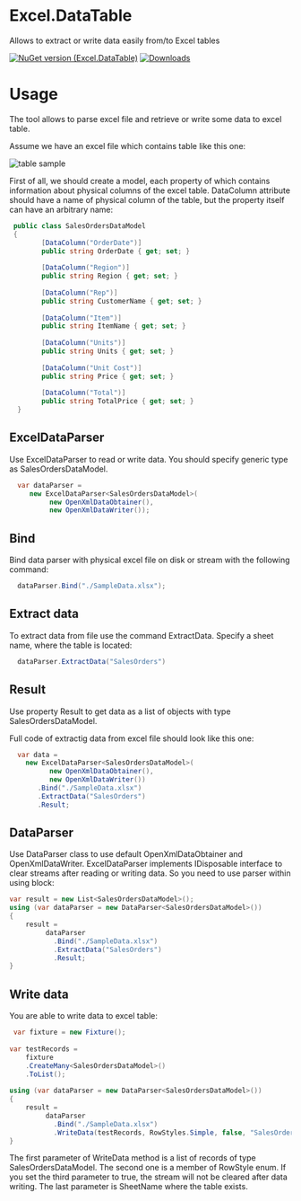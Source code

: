 # Excel.DataTable
Allows to extract or write data easily from/to Excel tables

[![NuGet version (Excel.DataTable)](https://img.shields.io/nuget/v/Excel.DataTable.svg?style=flat-square&color=blue)](https://www.nuget.org/packages/Excel.DataTable)
[![Downloads](https://img.shields.io/nuget/dt/Excel.DataTable?style=flat-square&color=blue)]()


# Usage

The tool allows to parse excel file and retrieve or write some data to excel table.

Assume we have an excel file which contains table like this one:

![table sample](https://github.com/goOrn/DataHandler/blob/master/screenshots/table.JPG?raw=true)

First of all, we should create a model, each property of which contains information about physical columns of the excel table.
DataColumn attribute should have a name of physical column of the table, but the property itself can have an arbitrary name:

```csharp
 public class SalesOrdersDataModel
 {
        [DataColumn("OrderDate")]
        public string OrderDate { get; set; }
        
        [DataColumn("Region")]
        public string Region { get; set; }
        
        [DataColumn("Rep")]
        public string CustomerName { get; set; }
        
        [DataColumn("Item")]
        public string ItemName { get; set; }
        
        [DataColumn("Units")]
        public string Units { get; set; }
        
        [DataColumn("Unit Cost")]
        public string Price { get; set; }
        
        [DataColumn("Total")]
        public string TotalPrice { get; set; }
  }
```

## ExcelDataParser

Use ExcelDataParser to read or write data.
You should specify generic type as SalesOrdersDataModel.

```csharp
  var dataParser =
     new ExcelDataParser<SalesOrdersDataModel>(
          new OpenXmlDataObtainer(), 
          new OpenXmlDataWriter());
```

## Bind

Bind data parser with physical excel file on disk or stream with the following command:

```csharp
  dataParser.Bind("./SampleData.xlsx");
```

## Extract data

To extract data from file use the command ExtractData.
Specify a sheet name, where the table is located:

```csharp
  dataParser.ExtractData("SalesOrders")
```

## Result 

Use property Result to get data as a list of objects with type SalesOrdersDataModel.

Full code of extractig data from excel file should look like this one:

```csharp
  var data =
    new ExcelDataParser<SalesOrdersDataModel>(
          new OpenXmlDataObtainer(), 
          new OpenXmlDataWriter())
       .Bind("./SampleData.xlsx")
       .ExtractData("SalesOrders")
       .Result;
```

## DataParser

Use DataParser class to use default OpenXmlDataObtainer and OpenXmlDataWriter.
ExcelDataParser implements IDisposable interface to clear streams after reading or writing data.
So you need to use parser within using block:

```csharp
var result = new List<SalesOrdersDataModel>();
using (var dataParser = new DataParser<SalesOrdersDataModel>())
{
    result = 
         dataParser
           .Bind("./SampleData.xlsx")
           .ExtractData("SalesOrders")
           .Result;
}
```

## Write data

You are able to write data to excel table:

```csharp
 var fixture = new Fixture();
 
var testRecords = 
    fixture
    .CreateMany<SalesOrdersDataModel>()
    .ToList();
    
using (var dataParser = new DataParser<SalesOrdersDataModel>())
{
    result = 
         dataParser
           .Bind("./SampleData.xlsx")
           .WriteData(testRecords, RowStyles.Simple, false, "SalesOrders");
}

```
The first parameter of WriteData method is a list of records of type SalesOrdersDataModel.
The second one is a member of RowStyle enum.
If you set the third parameter to true, the stream will not be cleared after data writing.
The last parameter is SheetName where the table exists.

